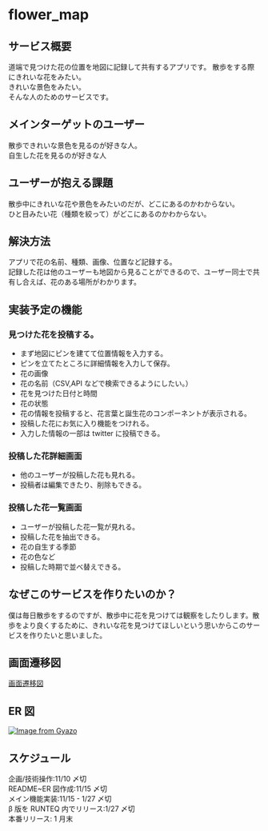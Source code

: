 # flower_map

## サービス概要

道端で見つけた花の位置を地図に記録して共有するアプリです。
散歩をする際にきれいな花をみたい。
<br>
きれいな景色をみたい。
<br>
そんな人のためのサービスです。
<br>

## メインターゲットのユーザー

散歩できれいな景色を見るのが好きな人。
<br>
自生した花を見るのが好きな人

## ユーザーが抱える課題

散歩中にきれいな花や景色をみたいのだが、どこにあるのかわからない。
<br>
ひと目みたい花（種類を絞って）がどこにあるのかわからない。
<br>

## 解決方法

アプリで花の名前、種類、画像、位置など記録する。
<br>
記録した花は他のユーザーも地図から見ることができるので、ユーザー同士で共有し合えば、花のある場所がわかります。
<br>

## 実装予定の機能

### 見つけた花を投稿する。

- まず地図にピンを建てて位置情報を入力する。
- ピンを立てたところに詳細情報を入力して保存。
- 花の画像
- 花の名前（CSV,API などで検索できるようにしたい。）
- 花を見つけた日付と時間
- 花の状態
- 花の情報を投稿すると、花言葉と誕生花のコンポーネントが表示される。
- 投稿した花にお気に入り機能をつけれる。
- 入力した情報の一部は twitter に投稿できる。

### 投稿した花詳細画面

- 他のユーザーが投稿した花も見れる。
- 投稿者は編集できたり、削除もできる。

### 投稿した花一覧画面

- ユーザーが投稿した花一覧が見れる。
- 投稿した花を抽出できる。
- 花の自生する季節
- 花の色など
- 投稿した時期で並べ替えできる。

## なぜこのサービスを作りたいのか？

僕は毎日散歩をするのですが、散歩中に花を見つけては観察をしたりします。散歩をより良くするために、きれいな花を見つけてほしいという思いからこのサービスを作りたいと思いました。

## 画面遷移図

[画面遷移図](https://www.figma.com/file/ix8aAKbEsXGmqibAmDMEiT/FlowerMap?node-id=0%3A1)

## ER 図

[![Image from Gyazo](https://i.gyazo.com/7fb60c77a7bd093921b8b956dda114ae.png)](https://gyazo.com/7fb60c77a7bd093921b8b956dda114ae)

## スケジュール

企画/技術操作:11/10 〆切
<br>
README~ER 図作成:11/15 〆切
<br>
メイン機能実装:11/15 - 1/27 〆切
<br>
β 版を RUNTEQ 内でリリース:1/27 〆切
<br>
本番リリース: 1 月末
